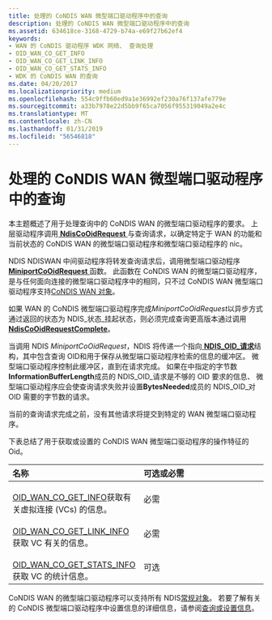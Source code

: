 ```yaml
---
title: 处理的 CoNDIS WAN 微型端口驱动程序中的查询
description: 处理的 CoNDIS WAN 微型端口驱动程序中的查询
ms.assetid: 634618ce-3168-4729-b74a-e69f27b62ef4
keywords:
- WAN 的 CoNDIS 驱动程序 WDK 网络、 查询处理
- OID_WAN_CO_GET_INFO
- OID_WAN_CO_GET_LINK_INFO
- OID_WAN_CO_GET_STATS_INFO
- WDK 的 CoNDIS WAN 的查询
ms.date: 04/20/2017
ms.localizationpriority: medium
ms.openlocfilehash: 554c9ffb60ed9a1e36992ef230a76f137afe779e
ms.sourcegitcommit: a33b7978e22d5bb9f65ca7056f955319049a2e4c
ms.translationtype: MT
ms.contentlocale: zh-CN
ms.lasthandoff: 01/31/2019
ms.locfileid: "56546818"
---
```

# <a name="handling-queries-in-a-condis-wan-miniport-driver"></a>处理的 CoNDIS WAN 微型端口驱动程序中的查询





本主题概述了用于处理查询中的 CoNDIS WAN 的微型端口驱动程序的要求。 上层驱动程序调用[ **NdisCoOidRequest** ](https://msdn.microsoft.com/library/windows/hardware/ff561711)与查询请求，以确定特定于 WAN 的功能和当前状态的 CoNDIS WAN 的微型端口驱动程序和微型端口驱动程序的 nic。

NDIS NDISWAN 中间驱动程序将转发查询请求后，调用微型端口驱动程序[ **MiniportCoOidRequest** ](https://msdn.microsoft.com/library/windows/hardware/ff559362)函数。 此函数在 CoNDIS WAN 的微型端口驱动程序，是与任何面向连接的微型端口驱动程序中的相同，只不过 CoNDIS WAN 微型端口驱动程序支持[CoNDIS WAN 对象](https://msdn.microsoft.com/library/windows/hardware/ff545146)。

如果 WAN 的 CoNDIS 微型端口驱动程序完成*MiniportCoOidRequest*以异步方式通过返回的状态为 NDIS\_状态\_挂起状态，则必须完成查询更高版本通过调用[ **NdisCoOidRequestComplete**](https://msdn.microsoft.com/library/windows/hardware/ff561716)。

当调用 NDIS *MiniportCoOidRequest*，NDIS 将传递一个指向[ **NDIS\_OID\_请求**](https://msdn.microsoft.com/library/windows/hardware/ff566710)结构，其中包含查询 OID和用于保存从微型端口驱动程序检索的信息的缓冲区。 微型端口驱动程序控制此缓冲区，直到在请求完成。 如果在中指定的字节数**InformationBufferLength**成员的 NDIS\_OID\_请求是不够的 OID 要求的信息、 微型端口驱动程序应会使查询请求失败并设置**BytesNeeded**成员的 NDIS\_OID\_对 OID 需要的字节数的请求。

当前的查询请求完成之前，没有其他请求将提交到特定的 WAN 微型端口驱动程序。

下表总结了用于获取或设置的 CoNDIS WAN 微型端口驱动程序的操作特征的 Oid。

<table>
<colgroup>
<col width="50%" />
<col width="50%" />
</colgroup>
<thead>
<tr class="header">
<th align="left">名称</th>
<th align="left">可选或必需</th>
</tr>
</thead>
<tbody>
<tr class="odd">
<td align="left"><p></p>
<a href="https://msdn.microsoft.com/library/windows/hardware/ff569818" data-raw-source="[OID_WAN_CO_GET_INFO](https://msdn.microsoft.com/library/windows/hardware/ff569818)">OID_WAN_CO_GET_INFO</a>获取有关虚拟连接 (VCs) 的信息。</td>
<td align="left"><p>必需</p></td>
</tr>
<tr class="even">
<td align="left"><p></p>
<a href="https://msdn.microsoft.com/library/windows/hardware/ff569819" data-raw-source="[OID_WAN_CO_GET_LINK_INFO](https://msdn.microsoft.com/library/windows/hardware/ff569819)">OID_WAN_CO_GET_LINK_INFO</a>获取 VC 有关的信息。</td>
<td align="left"><p>必需</p></td>
</tr>
<tr class="odd">
<td align="left"><p></p>
<a href="https://msdn.microsoft.com/library/windows/hardware/ff569820" data-raw-source="[OID_WAN_CO_GET_STATS_INFO](https://msdn.microsoft.com/library/windows/hardware/ff569820)">OID_WAN_CO_GET_STATS_INFO</a>获取 VC 的统计信息。</td>
<td align="left"><p>可选</p></td>
</tr>
</tbody>
</table>

 

CoNDIS WAN 的微型端口驱动程序可以支持所有 NDIS[常规对象](https://msdn.microsoft.com/library/windows/hardware/ff546510)。 若要了解有关的 CoNDIS 微型端口驱动程序中设置信息的详细信息，请参阅[查询或设置信息](querying-or-setting-information.md)。

 

 





